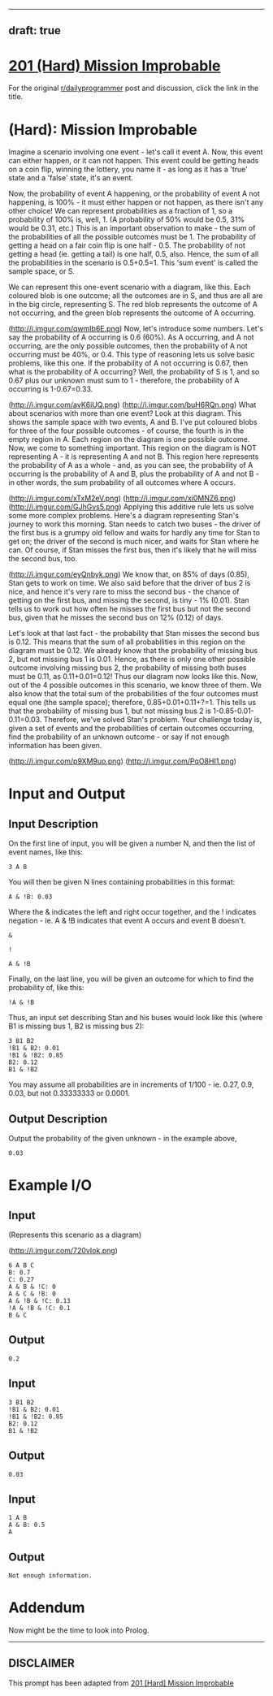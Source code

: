 ---
draft: true
----

# [201 (Hard) Mission Improbable](https://www.reddit.com/r/dailyprogrammer/comments/2vs1c6/20150213_challenge_201_hard_mission_improbable/)

For the original [r/dailyprogrammer](https://www.reddit.com/r/dailyprogrammer/) post and discussion, click the link in the title.

# (Hard): Mission Improbable
Imagine a scenario involving one event - let's call it event A. Now, this event can either happen, or it can not happen. This event could be getting heads on a coin flip, winning the lottery, you name it - as long as it has a 'true' state and a 'false' state, it's an event.

Now, the probability of event A happening, or the probability of event A not happening, is 100% - it must either happen or not happen, as there isn't any other choice! We can represent probabilities as a fraction of 1, so a probability of 100% is, well, 1. (A probability of 50% would be 0.5, 31% would be 0.31, etc.) This is an important observation to make - the sum of the probabilities of all the possible outcomes must be 1. The probability of getting a head on a fair coin flip is one half - 0.5. The probability of not getting a head (ie. getting a tail) is one half, 0.5, also. Hence, the sum of all the probabilities in the scenario is 0.5+0.5=1. This 'sum event' is called the sample space, or S.

We can represent this one-event scenario with a diagram, like this. Each coloured blob is one outcome; all the outcomes are in S, and thus are all are in the big circle, representing S. The red blob represents the outcome of A not occurring, and the green blob represents the outcome of A occurring.

(http://i.imgur.com/qwmIb6E.png)
Now, let's introduce some numbers. Let's say the probability of A occurring is 0.6 (60%). As A occurring, and A not occurring, are the only possible outcomes, then the probability of A not occurring must be 40%, or 0.4. This type of reasoning lets us solve basic problems, like this one. If the probability of A not occurring is 0.67, then what is the probability of A occurring? Well, the probability of S is 1, and so 0.67 plus our unknown must sum to 1 - therefore, the probability of A occurring is 1-0.67=0.33.

(http://i.imgur.com/avK6iUQ.png)
(http://i.imgur.com/buH6RQn.png)
What about scenarios with more than one event? Look at this diagram. This shows the sample space with two events, A and B. I've put coloured blobs for three of the four possible outcomes - of course, the fourth is in the empty region in A. Each region on the diagram is one possible outcome. Now, we come to something important. This region on the diagram is NOT representing A - it is representing A and not B. This region here represents the probability of A as a whole - and, as you can see, the probability of A occurring is the probability of A and B, plus the probability of A and not B - in other words, the sum probability of all outcomes where A occurs.

(http://i.imgur.com/xTxM2eV.png)
(http://i.imgur.com/xi0MNZ6.png)
(http://i.imgur.com/GJhGvs5.png)
Applying this additive rule lets us solve some more complex problems. Here's a diagram representing Stan's journey to work this morning. Stan needs to catch two buses - the driver of the first bus is a grumpy old fellow and waits for hardly any time for Stan to get on; the driver of the second is much nicer, and waits for Stan where he can. Of course, if Stan misses the first bus, then it's likely that he will miss the second bus, too.

(http://i.imgur.com/eyQnbyk.png)
We know that, on 85% of days (0.85), Stan gets to work on time. We also said before that the driver of bus 2 is nice, and hence it's very rare to miss the second bus - the chance of getting on the first bus, and missing the second, is tiny - 1% (0.01). Stan tells us to work out how often he misses the first bus but not the second bus, given that he misses the second bus on 12% (0.12) of days.

Let's look at that last fact - the probability that Stan misses the second bus is 0.12. This means that the sum of all probabilities in this region on the diagram must be 0.12. We already know that the probability of missing bus 2, but not missing bus 1 is 0.01. Hence, as there is only one other possible outcome involving missing bus 2, the probability of missing both buses must be 0.11, as 0.11+0.01=0.12! Thus our diagram now looks like this. Now, out of the 4 possible outcomes in this scenario, we know three of them. We also know that the total sum of the probabilities of the four outcomes must equal one (the sample space); therefore, 0.85+0.01+0.11+?=1. This tells us that the probability of missing bus 1, but not missing bus 2 is 1-0.85-0.01-0.11=0.03. Therefore, we've solved Stan's problem. Your challenge today is, given a set of events and the probabilities of certain outcomes occurring, find the probability of an unknown outcome - or say if not enough information has been given.

(http://i.imgur.com/p9XM9uo.png)
(http://i.imgur.com/PqO8HI1.png)
# Input and Output
## Input Description
On the first line of input, you will be given a number N, and then the list of event names, like this:


```
3 A B
```
You will then be given N lines containing probabilities in this format:


```
A & !B: 0.03
```
Where the & indicates the left and right occur together, and the ! indicates negation - ie. A & !B indicates that event A occurs and event B doesn't.


```
&
```

```
!
```

```
A & !B
```
Finally, on the last line, you will be given an outcome for which to find the probability of, like this:


```
!A & !B
```
Thus, an input set describing Stan and his buses would look like this (where B1 is missing bus 1, B2 is missing bus 2):


```
3 B1 B2
!B1 & B2: 0.01
!B1 & !B2: 0.85
B2: 0.12
B1 & !B2
```
You may assume all probabilities are in increments of 1/100 - ie. 0.27, 0.9, 0.03, but not 0.33333333 or 0.0001.

## Output Description
Output the probability of the given unknown - in the example above,


```
0.03
```
# Example I/O
## Input
(Represents this scenario as a diagram)

(http://i.imgur.com/720vIok.png)

```
6 A B C
B: 0.7
C: 0.27
A & B & !C: 0
A & C & !B: 0
A & !B & !C: 0.13
!A & !B & !C: 0.1
B & C
```
## Output

```
0.2
```
## Input

```
3 B1 B2
!B1 & B2: 0.01
!B1 & !B2: 0.85
B2: 0.12
B1 & !B2
```
## Output

```
0.03
```
## Input

```
1 A B
A & B: 0.5
A
```
## Output

```
Not enough information.
```
# Addendum
Now might be the time to look into Prolog.


----
## **DISCLAIMER**
This prompt has been adapted from [201 [Hard] Mission Improbable](https://www.reddit.com/r/dailyprogrammer/comments/2vs1c6/20150213_challenge_201_hard_mission_improbable/
)
